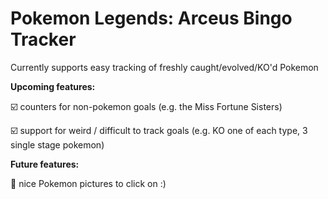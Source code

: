# Pokemon Legends: Arceus Bingo Tracker

Currently supports easy tracking of freshly caught/evolved/KO'd Pokemon

**Upcoming features:**

☑️ counters for non-pokemon goals (e.g. the Miss Fortune Sisters)

☑️ support for weird / difficult to track goals (e.g. KO one of each type, 3 single stage pokemon)

**Future features:**

🔲 nice Pokemon pictures to click on :)

